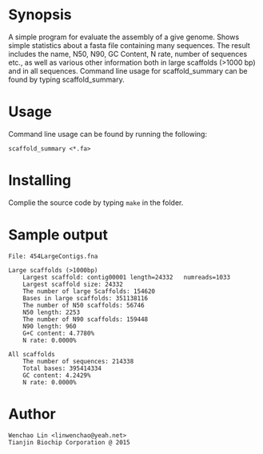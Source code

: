 # Synopsis

A simple program for evaluate the assembly of a give genome. Shows simple statistics about a fasta file containing many sequences. The result includes the name, N50, N90, GC Content, N rate, number of sequences etc., as well as various other information both in large scaffolds (>1000 bp) and in all sequences. Command line usage for scaffold_summary can be found by typing scaffold_summary. 

# Usage

Command line usage can be found by running the following:

`scaffold_summary <*.fa>`

# Installing

Complie the source code by typing `make` in the  folder.

# Sample output


```
File: 454LargeContigs.fna

Large scaffolds (>1000bp)
	Largest scaffold: contig00001 length=24332   numreads=1033
	Largest scaffold size: 24332
	The number of large Scaffolds: 154620
	Bases in large scaffolds: 351138116
	The number of N50 scaffolds: 56746
	N50 length: 2253
	The number of N90 scaffolds: 159448
	N90 length: 960
	G+C content: 4.7780%
	N rate: 0.0000%

All scaffolds
	The number of sequences: 214338
	Total bases: 395414334
	GC content: 4.2429%
	N rate: 0.0000%
```

# Author

	Wenchao Lin <linwenchao@yeah.net>
	Tianjin Biochip Corporation @ 2015
